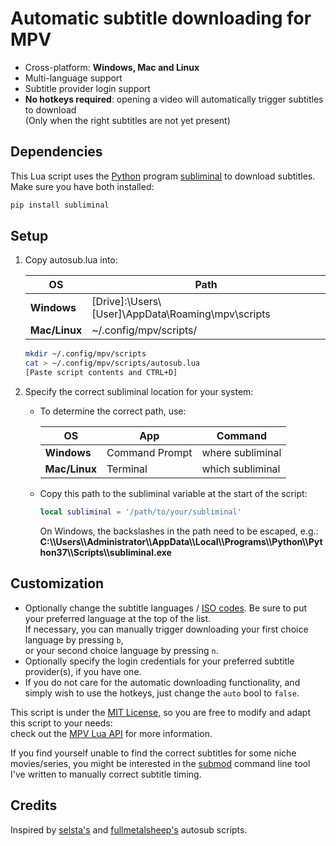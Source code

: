 # Automatic subtitle downloading for MPV
* Cross-platform: **Windows, Mac and Linux**
* Multi-language support
* Subtitle provider login support
* **No hotkeys required**: opening a video will automatically trigger subtitles to download  
  (Only when the right subtitles are not yet present)

## Dependencies
This Lua script uses the [Python](https://www.python.org/downloads/) program
[subliminal](https://github.com/Diaoul/subliminal) to download subtitles.
Make sure you have both installed:  
```bash
pip install subliminal
```

## Setup
1. Copy autosub.lua into:

   |       OS      |                      Path                          |
   |---------------|----------------------------------------------------|
   | **Windows**   | [Drive]:\Users\\[User]\AppData\Roaming\mpv\scripts |
   | **Mac/Linux** | ~/.config/mpv/scripts/                             |

   ```bash
   mkdir ~/.config/mpv/scripts
   cat > ~/.config/mpv/scripts/autosub.lua
   [Paste script contents and CTRL+D]
   ```
2. Specify the correct subliminal location for your system:  
   - To determine the correct path, use:  

     |       OS      |      App       |        Command          |
     |---------------|----------------|-------------------------|
     | **Windows**   | Command Prompt |    where subliminal     |
     | **Mac/Linux** | Terminal       |    which subliminal     |

   - Copy this path to the subliminal variable at the start of the script:
     ```lua
     local subliminal = '/path/to/your/subliminal'
     ```
     On Windows, the backslashes in the path need to be escaped, e.g.:  
     **C:\\\\Users\\\\Administrator\\\\AppData\\\\Local\\\\Programs\\\\Python\\\\Python37\\\\Scripts\\\\subliminal.exe**

## Customization
* Optionally change the subtitle languages / [ISO codes](https://en.wikipedia.org/wiki/List_of_ISO_639-1_codes).
  Be sure to put your preferred language at the top of the list.  
  If necessary, you can manually trigger downloading your first choice language by pressing `b`,  
  or your second choice language by pressing `n`.
* Optionally specify the login credentials for your preferred subtitle provider(s), if you have one.
* If you do not care for the automatic downloading functionality, and simply wish to use the hotkeys,
  just change the `auto` bool to `false`.

This script is under the [MIT License](./LICENSE-MIT),
so you are free to modify and adapt this script to your needs:  
check out the [MPV Lua API](https://mpv.io/manual/stable/#lua-scripting) for more information.

If you find yourself unable to find the correct subtitles for some niche movies/series,
you might be interested in the [submod](https://github.com/DavidDeprost/submod_rs)
command line tool I've written to manually correct subtitle timing.

## Credits
Inspired by [selsta's](https://gist.github.com/selsta/ce3fb37e775dbd15c698) and
[fullmetalsheep's](https://gist.github.com/fullmetalsheep/28c397b200a7348027d983f31a7eddfa) autosub scripts.
